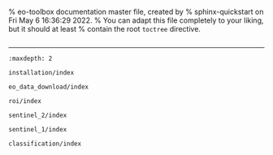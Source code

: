 % eo-toolbox documentation master file, created by
% sphinx-quickstart on Fri May  6 16:36:29 2022.
% You can adapt this file completely to your liking, but it should at least
% contain the root `toctree` directive.


```{include} ../../README.md
```

---

```{toctree}
:maxdepth: 2

installation/index

eo_data_download/index

roi/index

sentinel_2/index

sentinel_1/index

classification/index

```